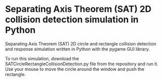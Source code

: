 # Separating Axis Theorem (SAT) 2D collision detection simulation in Python
Separating Axis Theorem (SAT) 2D circle and rectangle collision detection and response simulation written in Python with the pygame GUI library.

To run this simulation, download the SATCircleRectangleCollisionDetection.py file from the repository and run it. Use your mouse to move the circle around the window and push the rectangle. 
